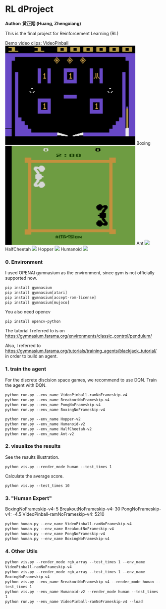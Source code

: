 # RL dProject
<b>Author: 黄正翔 (Huang, Zhengxiang)</b>

This is the final project for Reinforcement Learning (RL)

Demo video clips:
VideoPinball
<img src="video\VideoPinball-ramNoFrameskip-v4\DQN.gif" width=420 height=320>
Boxing
<img src="video\BoxingNoFrameskip-v4\DQN.gif" width=420 height=320>
Ant
<img src="video\Ant-v2\DDPG.gif" width=420>
HalfCheetah
<img src="video\HalfCheetah-v2\DDPG.gif" width=420>
Hopper
<img src="video\Hopper-v2\DDPG.gif" width=420>
Humanoid
<img src="video\Humanoid-v2\DDPG.gif" width=420>

### 0. Environment
I used OPENAI gymnasium as the environment, since gym is not officially supported now.

~~~
pip install gymnasium
pip install gymnasium[atari]
pip install gymnasium[accept-rom-license]
pip install gymnasium[mujoco]
~~~

You also need opencv
~~~
pip install opencv-python
~~~

The tutorial I referred to is on https://gymnasium.farama.org/environments/classic_control/pendulum/

Also, I referred to https://gymnasium.farama.org/tutorials/training_agents/blackjack_tutorial/ in order to build an agent.

### 1. train the agent
For the discrete discision space games, we recommend to use DQN.
Train the agent with DQN.
~~~
python run.py --env_name VideoPinball-ramNoFrameskip-v4
python run.py --env_name BreakoutNoFrameskip-v4
python run.py --env_name PongNoFrameskip-v4
python run.py --env_name BoxingNoFrameskip-v4
~~~
~~~
python run.py --env_name Hopper-v2
python run.py --env_name Humanoid-v2
python run.py --env_name HalfCheetah-v2
python run.py --env_name Ant-v2
~~~

### 2. visualize the results
See the results illustration.
~~~
python vis.py --render_mode human --test_times 1
~~~

Calculate the average score.

~~~
python vis.py --test_times 10
~~~

### 3. "Human Expert"
BoxingNoFrameskip-v4: 5
BreakoutNoFrameskip-v4: 30
PongNoFrameskip-v4: -4.5
VideoPinball-ramNoFrameskip-v4: 5210
~~~
python human.py --env_name VideoPinball-ramNoFrameskip-v4
python human.py --env_name BreakoutNoFrameskip-v4
python human.py --env_name PongNoFrameskip-v4
python human.py --env_name BoxingNoFrameskip-v4
~~~

### 4. Other Utils

~~~
python vis.py --render_mode rgb_array --test_times 1 --env_name VideoPinball-ramNoFrameskip-v4
python vis.py --render_mode rgb_array --test_times 1 --env_name BoxingNoFrameskip-v4
python vis.py --env_name BreakoutNoFrameskip-v4 --render_mode human --test_times 1
python vis.py --env_name Humanoid-v2 --render_mode human --test_times 1
python run.py --env_name VideoPinball-ramNoFrameskip-v4 --load
~~~  